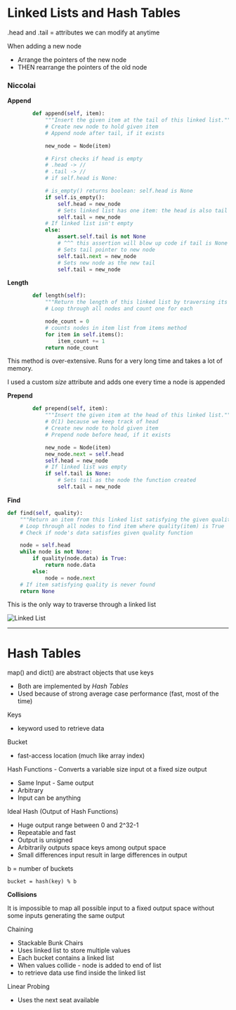 # Linked Lists and Hash Tables

.head and .tail = attributes we can modify at anytime

When adding a new node
- Arrange the pointers of the new node
- THEN rearrange the pointers of the old node

### Niccolai

**Append**

```Python
        def append(self, item):
            """Insert the given item at the tail of this linked list."""
            # Create new node to hold given item
            # Append node after tail, if it exists

            new_node = Node(item)

            # First checks if head is empty
            # .head -> //
            # .tail -> //
            # if self.head is None:

            # is_empty() returns boolean: self.head is None
            if self.is_empty():
                self.head = new_node
                # Sets linked list has one item: the head is also tail
                self.tail = new_node
            # If linked list isn't empty
            else:
                assert.self.tail is not None
                # ^^^ this assertion will blow up code if tail is None
                # Sets tail pointer to new node
                self.tail.next = new_node
                # Sets new node as the new tail
                self.tail = new_node
```

**Length**

```Python
        def length(self):
            """Return the length of this linked list by traversing its nodes."""
            # Loop through all nodes and count one for each

            node_count = 0
            # counts nodes in item list from items method
            for item in self.items():
                item_count += 1
            return node_count
```

This method is over-extensive. Runs for a very long time and takes a lot of memory.

I used a custom *size* attribute and adds one every time a node is appended

**Prepend**

```Python
        def prepend(self, item):
            """Insert the given item at the head of this linked list."""
            # O(1) because we keep track of head
            # Create new node to hold given item
            # Prepend node before head, if it exists

            new_node = Node(item)
            new_node.next = self.head
            self.head = new_node
            # If linked list was empty
            if self.tail is None:
                # Sets tail as the node the function created
                self.tail = new_node
```

**Find**

```Python
def find(self, quality):
    """Return an item from this linked list satisfying the given quality."""
    # Loop through all nodes to find item where quality(item) is True
    # Check if node's data satisfies given quality function

    node = self.head
    while node is not None:
        if quality(node.data) is True:
            return node.data
        else:
            node = node.next
    # If item satisfying quality is never found
    return None
```

This is the only way to traverse through a linked list

![Linked List](https://github.com/sadboykj/class_activities/blob/master/cs1_2/linkedlist_activity.jpg)

---

# Hash Tables

map() and dict() are abstract objects that use keys
- Both are implemented by *Hash Tables*
- Used because of strong average case performance (fast, most of the time)

Keys
- keyword used to retrieve data

Bucket
- fast-access location (much like array index)

Hash Functions - Converts a variable size input ot a fixed size output
- Same Input - Same output
- Arbitrary
- Input can be anything

Ideal Hash (Output of Hash Functions)
- Huge output range between 0 and 2^32-1
- Repeatable and fast
- Output is unsigned
- Arbitrarily outputs space keys among output space
- Small differences input result in large differences in output

b = number of buckets

    bucket = hash(key) % b

**Collisions**

It is impossible to map all possible input to a fixed output space
without some inputs generating the same output

Chaining
- Stackable Bunk Chairs
- Uses linked list to store multiple values
- Each bucket contains a linked list
- When values collide - node is added to end of list
- to retrieve data use find inside the linked list

Linear Probing
- Uses the next seat available
